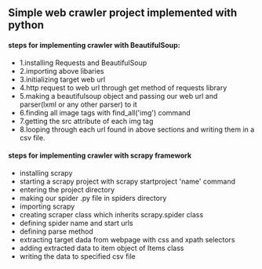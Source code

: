 ## Simple web crawler project implemented with python 

#### steps for implementing crawler with BeautifulSoup:
- 1.installing Requests and BeautifulSoup 
- 2.importing above libaries
- 3.initializing target web url
- 4.http request to web url through get method of requests library
- 5.making a beautifulsoup object and passing our web url and parser(lxml or any other parser) to it
- 6.finding all image tags with find_all('img') command
- 7.getting the src attribute of each img tag
- 8.looping through each url found in above sections and writing them in a csv file.

#### steps for implementing crawler with scrapy framework
- installing scrapy
- starting a scrapy project with scrapy startproject 'name' command
- entering the project directory
- making our spider .py file in spiders directory
- importing scrapy 
- creating scraper class which inherits scrapy.spider class
- defining spider name and start urls
- defining parse method
- extracting target dada from webpage with css and xpath selectors 
- adding extracted data to item object of Items class
- writing the data to specified csv file
